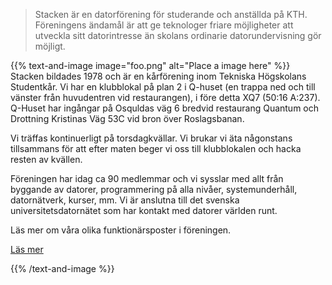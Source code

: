 <!-- 
.. title: Föreningen Stacken
.. slug: club
.. description:
-->

> Stacken är en datorförening för studerande och anställda på KTH. Föreningens ändamål är att ge teknologer friare möjligheter att utveckla sitt datorintresse än skolans ordinarie datorundervisning gör möjligt.

{{% text-and-image image="foo.png" alt="Place a image here" %}}
Stacken bildades 1978 och är en kårförening inom Tekniska Högskolans Studentkår. Vi har en klubblokal på plan 2 i Q-huset (en trappa ned och till vänster från huvudentren vid restaurangen), i före detta XQ7 (50:16 A:237). Q-Huset har ingångar på Osquldas väg 6 bredvid restaurang Quantum och Drottning Kristinas Väg 53C vid bron över Roslagsbanan.

Vi träffas kontinuerligt på torsdagkvällar. Vi brukar vi äta någonstans tillsammans för att efter maten beger vi oss till klubblokalen och hacka resten av kvällen.

Föreningen har idag ca 90 medlemmar och vi sysslar med allt från byggande av datorer, programmering på alla nivåer, systemunderhåll, datornätverk, kurser, mm. Vi är anslutna till det svenska universitetsdatornätet som har kontakt med datorer världen runt.

<div class="alert alert-info" role="alert">
  <p>Läs mer om våra olika funktionärsposter i föreningen.</p>
  <a class="btn btn-primary" href="officers">Läs mer</a>
</div>

{{% /text-and-image %}}
